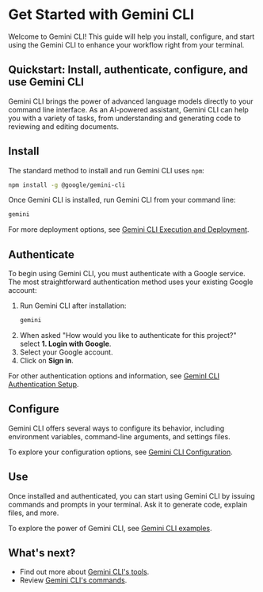 # Get Started with Gemini CLI

Welcome to Gemini CLI! This guide will help you install, configure, and start using the Gemini CLI to enhance your workflow right from your terminal.

## Quickstart: Install, authenticate, configure, and use Gemini CLI

Gemini CLI brings the power of advanced language models directly to your command line interface. As an AI-powered assistant, Gemini CLI can help you with a variety of tasks, from understanding and generating code to reviewing and editing documents. 

## Install

The standard method to install and run Gemini CLI uses `npm`:

```bash
npm install -g @google/gemini-cli
```

Once Gemini CLI is installed, run Gemini CLI from your command line:

```bash
gemini
```

For more deployment options, see [Gemini CLI Execution and Deployment](./deployment.md).

## Authenticate

To begin using Gemini CLI, you must authenticate with a Google service. The most straightforward authentication method uses your existing Google account:

1. Run Gemini CLI after installation:
    ```bash
    gemini
    ```
2. When asked "How would you like to authenticate for this project?" select **1. Login with Google**.
3. Select your Google account.
4. Click on **Sign in**.

For other authentication options and information, see [GeminI CLI Authentication Setup](./authentication.md).

## Configure

Gemini CLI offers several ways to configure its behavior, including environment variables, command-line arguments, and settings files. 

To explore your configuration options, see [Gemini CLI Configuration](./configuration.md).

## Use

Once installed and authenticated, you can start using Gemini CLI by issuing commands and prompts in your terminal. Ask it to generate code, explain files, and more. 

To explore the power of Gemini CLI, see [Gemini CLI examples](./examples.md).

## What's next?
- Find out more about [Gemini CLI's tools](../tools/index.md).
- Review [Gemini CLI's commands](../cli/commands.md).
